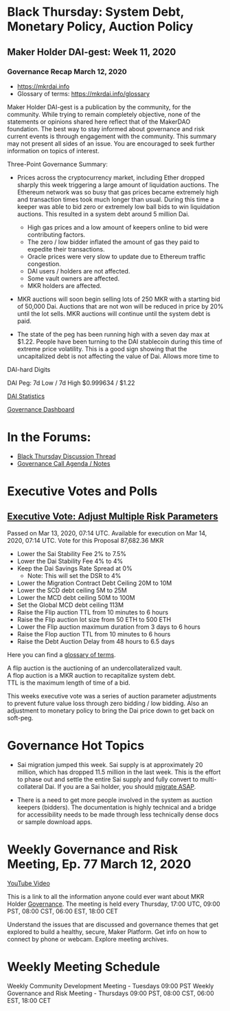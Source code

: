 # Black Thursday:  System Debt, Monetary Policy, Auction Policy
## Maker Holder DAI-gest: Week 11, 2020

### Governance Recap March 12, 2020

* https://mkrdai.info
* Glossary of terms:  https://mkrdai.info/glossary

Maker Holder DAI-gest is a publication by the community, for the community. While trying to remain completely objective, none of the statements or opinions shared here reflect that of the MakerDAO foundation. The best way to stay informed about governance and risk current events is through engagement with the community. This summary may not present all sides of an issue. You are encouraged to seek further information on topics of interest.

Three-Point Governance Summary:

* Prices across the cryptocurrency market, including Ether dropped sharply this week triggering a large amount of liquidation auctions.  The Ethereum network was so busy that gas prices became extremely high and transaction times took much longer than usual.  During this time a keeper was able to bid zero or extremely low ball bids to win liquidation auctions.  This resulted in a system debt around 5 million Dai.

  * High gas prices and a low amount of keepers online to bid were contributing factors.
  * The zero / low bidder inflated the amount of gas they paid to expedite their transactions.
  * Oracle prices were very slow to update due to Ethereum traffic congestion.
  * DAI users / holders are not affected. 
  * Some vault owners are affected.
  * MKR holders are affected.

* MKR auctions will soon begin selling lots of 250 MKR with a starting bid of 50,000 Dai.  Auctions that are not won will be reduced in price by 20% until the lot sells.  MKR auctions will continue until the system debt is paid.

* The state of the peg has been running high with a seven day max at $1.22.  People have been turning to the DAI stablecoin during this time of extreme price volatility.  This is a good sign showing that the uncapitalized debt is not affecting the value of Dai.  Allows more time to

DAI-hard Digits

DAI Peg: 7d Low / 7d High	$0.999634 / $1.22

[DAI Statistics](https://daistats.com/)


[Governance Dashboard](https://https://mkrgov.science/)

# In the Forums: 

* [Black Thursday Discussion Thread](https://forum.makerdao.com/t/black-thursday-response-thread/1433)
* [Governance Call Agenda / Notes](https://forum.makerdao.com/t/agenda-discussion-scientific-governance-and-risk-thursday-march-12-9am-pst-4-00-pm-utc/1428)


# Executive Votes and Polls

## [Executive Vote: Adjust Multiple Risk Parameters](https://vote.makerdao.com/executive-proposal/adjust-multiple-risk-parameters)
Passed on Mar 13, 2020, 07:14 UTC. Available for execution on Mar 14, 2020, 07:14 UTC.
Vote for this Proposal
87,682.36 MKR


* Lower the Sai Stability Fee 2% to 7.5%
* Lower the Dai Stability Fee 4% to 4%
* Keep the Dai Savings Rate Spread at 0%
  * Note: This will set the DSR to 4%
* Lower the Migration Contract Debt Ceiling 20M to 10M
* Lower the SCD debt ceiling 5M to 25M
* Lower the MCD debt ceiling 50M to 100M
* Set the Global MCD debt ceiling 113M
* Raise the Flip auction TTL from 10 minutes to 6 hours
* Raise the Flip auction lot size from 50 ETH to 500 ETH
* Lower the Flip auction maximum duration from 3 days to 6 hours
* Raise the Flop auction TTL from 10 minutes to 6 hours
* Raise the Debt Auction Delay from 48 hours to 6.5 days

Here you can find a [glossary of terms](https://mkrdai.info/glossary).

A flip auction is the auctioning of an undercollateralized vault.  
A flop auction is a MKR auction to recapitalize system debt.  \
TTL is the maximum length of time of a bid.

This weeks executive vote was a series of auction parameter adjustments to prevent future value loss through zero bidding / low bidding.  Also an adjustment to monetary policy to bring the Dai price down to get back on soft-peg.

# Governance Hot Topics

*  Sai migration jumped this week.  Sai supply is at approximately 20 million, which has dropped 11.5 million in the last week.  This is the effort to phase out and settle the entire Sai supply and fully convert to multi-collateral Dai.  If you are a Sai holder, you should [migrate ASAP](https://migrate.makerdao.com/).  

* There is a need to get more people involved in the system as auction keepers (bidders).  The documentation is highly technical and a bridge for accessibility needs to be made through less technically dense docs or sample download apps.  


# Weekly Governance and Risk Meeting, Ep. 77 March 12, 2020

[YouTube Video](https://youtu.be/WuW0e6axaHQ)

This is a link to all the information anyone could ever want about MKR Holder [Governance](https://community-development.makerdao.com/governance). 
The meeting is held every Thursday, 17:00 UTC, 09:00 PST, 08:00 CST, 06:00 EST, 18:00 CET

Understand the issues that are discussed and governance themes that get explored to build a healthy, secure, Maker Platform.
Get info on how to connect by phone or webcam.
Explore meeting archives.

# Weekly Meeting Schedule

Weekly Community Development Meeting - Tuesdays 09:00 PST
Weekly Governance and Risk Meeting - Thursdays 09:00 PST, 08:00 CST, 06:00 EST, 18:00 CET



